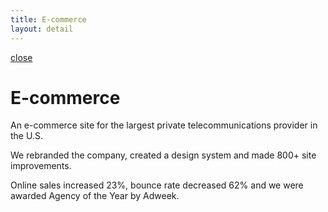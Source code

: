```yaml
---
title: E-commerce
layout: detail
---
```

<div class="detail ecommerce">
    <div class="detail-close"><a href="/"><span class="material-symbols-outlined">close</span></a></div>
    <div class="left">
      <div class="detail-top-image ecommerce"></div>
    </div>
    <div class="right">
      <div class="detail-content">
        <div class="detail-title"><h1>E-commerce</h1></div>
          <p>An e-commerce site for the largest private telecommunications provider in the U.S.</p>
          <p>We rebranded the company, created a design system and made 800+ site improvements.</p>
          <p class="last">Online sales increased 23%, bounce rate decreased 62% and we were awarded Agency of the Year by Adweek.</p>
      </div>
    </div>
</div>
